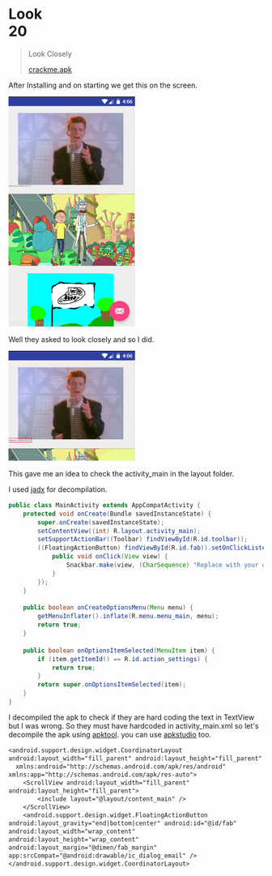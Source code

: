 # Look</br>   20

> Look Closely
>
> [crackme.apk](./../crackme.apk)

After Installing and on starting we get this on the screen.

<img src="sc1.png" width="250">

Well they asked to look closely and so I did. 

<img src="sc2.png" width="250">

This gave me an idea to check the activity_main in the layout folder.

I used [jadx](https://github.com/skylot/jadx) for decompilation.

```java
public class MainActivity extends AppCompatActivity {
    protected void onCreate(Bundle savedInstanceState) {
        super.onCreate(savedInstanceState);
        setContentView((int) R.layout.activity_main);
        setSupportActionBar((Toolbar) findViewById(R.id.toolbar));
        ((FloatingActionButton) findViewById(R.id.fab)).setOnClickListener(new OnClickListener() {
            public void onClick(View view) {
                Snackbar.make(view, (CharSequence) "Replace with your own action", 0).setAction((CharSequence) "Action", null).show();
            }
        });
    }

    public boolean onCreateOptionsMenu(Menu menu) {
        getMenuInflater().inflate(R.menu.menu_main, menu);
        return true;
    }

    public boolean onOptionsItemSelected(MenuItem item) {
        if (item.getItemId() == R.id.action_settings) {
            return true;
        }
        return super.onOptionsItemSelected(item);
    }
}
```

I decompiled the apk to check if they are hard coding the text in TextView but I was wrong. So they must have hardcoded in activity_main.xml so let's decompile the apk using [apktool](https://ibotpeaches.github.io/Apktool). you can use [apkstudio](https://github.com/vaibhavpandeyvpz/apkstudio) too.

```<?xml version="1.0" encoding="utf-8"?>
<android.support.design.widget.CoordinatorLayout android:layout_width="fill_parent" android:layout_height="fill_parent"
  xmlns:android="http://schemas.android.com/apk/res/android" xmlns:app="http://schemas.android.com/apk/res-auto">
    <ScrollView android:layout_width="fill_parent" android:layout_height="fill_parent">
        <include layout="@layout/content_main" />
    </ScrollView>
    <android.support.design.widget.FloatingActionButton android:layout_gravity="end|bottom|center" android:id="@id/fab" android:layout_width="wrap_content" android:layout_height="wrap_content" android:layout_margin="@dimen/fab_margin" app:srcCompat="@android:drawable/ic_dialog_email" />
</android.support.design.widget.CoordinatorLayout>
```

